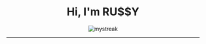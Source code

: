 <h1 align="center">Hi, I'm RU$$Y</h1>
<div align="center" style="border-radius:10px;"><img src="https://github-readme-streak-stats.herokuapp.com/?user=paurussy&theme=tokyonight" alt="mystreak"/></div>
<hr>

